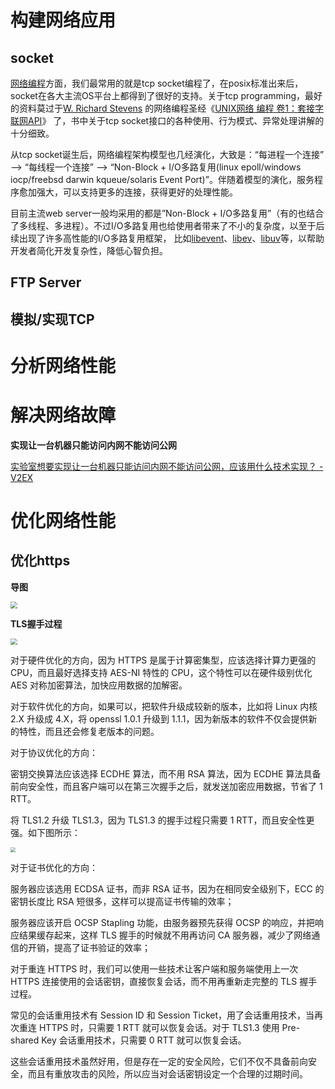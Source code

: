 # 构建网络应用

## socket

[网络编程](https://so.csdn.net/so/search?q=网络编程&spm=1001.2101.3001.7020)方面，我们最常用的就是tcp socket编程了，在posix标准出来后，socket在各大主流OS平台上都得到了很好的支持。关于tcp programming，最好的资料莫过于[W. Richard Stevens](http://en.wikipedia.org/wiki/W._Richard_Stevens) 的网络编程圣经《[UNIX网络 编程 卷1：套接字联网API](http://book.douban.com/subject/4859464/)》 了，书中关于tcp socket接口的各种使用、行为模式、异常处理讲解的十分细致。

从tcp socket诞生后，网络编程架构模型也几经演化，大致是：“每进程一个连接” –> “每线程一个连接” –> “Non-Block + I/O多路复用(linux epoll/windows iocp/freebsd darwin kqueue/solaris Event Port)”。伴随着模型的演化，服务程序愈加强大，可以支持更多的连接，获得更好的处理性能。

目前主流web server一般均采用的都是”Non-Block + I/O多路复用”（有的也结合了多线程、多进程）。不过I/O多路复用也给使用者带来了不小的复杂度，以至于后续出现了许多高性能的I/O多路复用框架， 比如[libevent](http://libevent.org/)、[libev](http://software.schmorp.de/pkg/libev.html)、[libuv](https://github.com/joyent/libuv)等，以帮助开发者简化开发复杂性，降低心智负担。

## FTP Server





## 模拟/实现TCP





# 分析网络性能





# 解决网络故障

**实现让一台机器只能访问内网不能访问公网**

[实验室想要实现让一台机器只能访问内网不能访问公网，应该用什么技术实现？ - V2EX](https://www.v2ex.com/t/910930#reply38)



# 优化网络性能

## 优化https

**导图**

<img src="http://pic.netpunk.top/images/2022/09/30/mmexport1664528344452.png" style="zoom:67%;" />

**TLS握手过程**

<img src="http://pic.netpunk.top/images/2022/09/30/mmexport1664528350605.png" style="zoom: 67%;" />

对于硬件优化的方向，因为 HTTPS 是属于计算密集型，应该选择计算力更强的 CPU，而且最好选择支持 AES-NI 特性的 CPU，这个特性可以在硬件级别优化 AES 对称加密算法，加快应用数据的加解密。

对于软件优化的方向，如果可以，把软件升级成较新的版本，比如将 Linux 内核 2.X 升级成 4.X，将 openssl 1.0.1 升级到 1.1.1，因为新版本的软件不仅会提供新的特性，而且还会修复老版本的问题。

对于协议优化的方向：

密钥交换算法应该选择 ECDHE 算法，而不用 RSA 算法，因为 ECDHE 算法具备前向安全性，而且客户端可以在第三次握手之后，就发送加密应用数据，节省了 1 RTT。

将 TLS1.2 升级 TLS1.3，因为 TLS1.3 的握手过程只需要 1 RTT，而且安全性更强。如下图所示：

<img src="http://pic.netpunk.top/images/2022/09/30/mmexport1664528364326.png" style="zoom: 50%;" />

对于证书优化的方向：

服务器应该选用 ECDSA 证书，而非 RSA 证书，因为在相同安全级别下，ECC 的密钥长度比 RSA 短很多，这样可以提高证书传输的效率；

服务器应该开启 OCSP Stapling 功能，由服务器预先获得 OCSP 的响应，并把响应结果缓存起来，这样 TLS 握手的时候就不用再访问 CA 服务器，减少了网络通信的开销，提高了证书验证的效率；

对于重连 HTTPS 时，我们可以使用一些技术让客户端和服务端使用上一次 HTTPS 连接使用的会话密钥，直接恢复会话，而不用再重新走完整的 TLS 握手过程。

常见的会话重用技术有 Session ID 和 Session Ticket，用了会话重用技术，当再次重连 HTTPS 时，只需要 1 RTT 就可以恢复会话。对于 TLS1.3 使用 Pre-shared Key 会话重用技术，只需要 0 RTT 就可以恢复会话。

这些会话重用技术虽然好用，但是存在一定的安全风险，它们不仅不具备前向安全，而且有重放攻击的风险，所以应当对会话密钥设定一个合理的过期时间。









